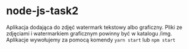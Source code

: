 # node-js-task2

Aplikacja dodająca do zdjęć watermark tekstowy albo graficzny.
Pliki ze zdjęciami i watermarkiem graficznym powinny być w katalogu /img.
Aplikacje wywołujemy za pomocą komendy `yarn start` lub `npm start`